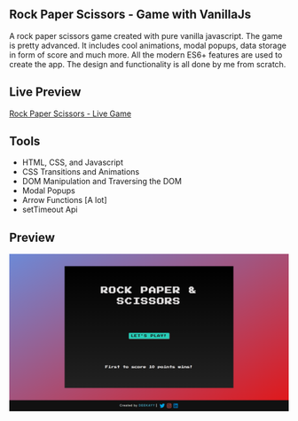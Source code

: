 ## Rock Paper Scissors - Game with VanillaJs

A rock paper scissors game created with pure vanilla javascript. The game is pretty advanced. It includes cool animations, modal popups, data storage in form of score and much more. All the modern ES6+ features are used to create the app. The design and functionality is all done by me from scratch.

## Live Preview

[Rock Paper Scissors - Live Game](https://rockpaperscissor-dk.netlify.app/)

## Tools

- HTML, CSS, and Javascript
- CSS Transitions and Animations
- DOM Manipulation and Traversing the DOM
- Modal Popups
- Arrow Functions [A lot]
- setTimeout Api

## Preview

![Final App](./assests/final-app.png)
